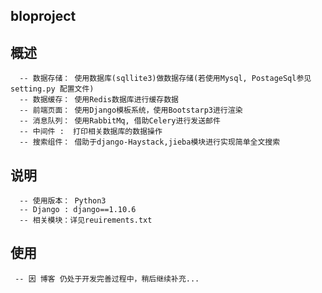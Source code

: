## bloproject

## 概述
      -- 数据存储： 使用数据库(sqllite3)做数据存储(若使用Mysql, PostageSql参见setting.py 配置文件) 
      -- 数据缓存： 使用Redis数据库进行缓存数据
      -- 前端页面： 使用Django模板系统，使用Bootstarp3进行渲染
      -- 消息队列： 使用RabbitMq, 借助Celery进行发送邮件
      -- 中间件 :  打印相关数据库的数据操作
      -- 搜索组件： 借助于django-Haystack,jieba模块进行实现简单全文搜索
## 说明
      -- 使用版本： Python3
      -- Django : django==1.10.6
      -- 相关模块：详见reuirements.txt
## 使用
     -- 因 博客 仍处于开发完善过程中，稍后继续补充... 

